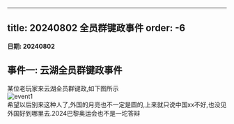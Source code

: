 ---
title: 20240802 全员群键政事件
order: -6
--

**日期: 20240802**  

## 事件一: 云湖全员群键政事件  

某位老玩家来云湖全员群键政,如下图所示  
![event1](https://img.yyyyt.top/vuepress/blog/yh/events/20240802/Screenshot_2024-08-02-23-39-42-332_com.yhchat.app.jpg)  
希望以后别来这种人了,外国的月亮也不一定是圆的,上来就只说中国xx不好,也没见外国好到哪里去.2024巴黎奥运会也不是一坨答辩  
